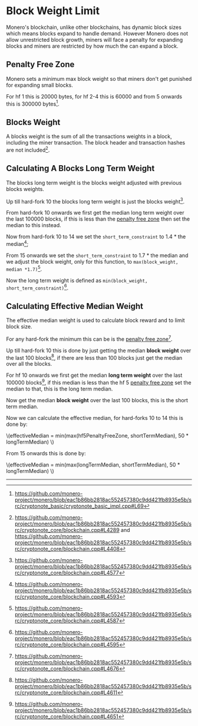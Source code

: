 # Block Weight Limit

Monero's blockchain, unlike other blockchains, has dynamic block sizes which means blocks expand to handle demand.
However Monero does not allow unrestricted block growth, miners will face a penalty for expanding blocks and miners
are restricted by how much the can expand a block.

## Penalty Free Zone

Monero sets a minimum max block weight so that miners don't get punished for expanding small blocks.

For hf 1 this is 20000 bytes, for hf 2-4 this is 60000 and from 5 onwards this is 300000 bytes[^minimum-max-weight].

## Blocks Weight

A blocks weight is the sum of all the transactions weights in a block, including the miner transaction. The block header
and transaction hashes are not included[^calculating-bw].

## Calculating A Blocks Long Term Weight

The blocks long term weight is the blocks weight adjusted with previous blocks weights.

Up till hard-fork 10 the blocks long term weight is just the blocks weight[^pre-hf-10-long-weight].

From hard-fork 10 onwards we first get the median long term weight over the last 100000 blocks, if this is less than
the [penalty free zone](#penalty-free-zone) then set the median to this instead.

Now from hard-fork 10 to 14 we set the `short_term_constraint` to 1.4 * the median[^hf-10-14-stc];

From 15 onwards we set the `short_term_constraint` to 1.7 * the median and we adjust the block weight, only for this function,
to `max(block_weight, median *1.7)`[^hf-15-adjustments].

Now the long term weight is defined as `min(block_weight, short_term_constraint)`[^long-term-weight].

## Calculating Effective Median Weight

The effective median weight is used to calculate block reward and to limit block size.

For any hard-fork the minimum this can be is the [penalty free zone](#penalty-free-zone)[^minimum-effective-median].

Up till hard-fork 10 this is done by just getting the median **block weight** over the last 100 blocks[^pre-hf-10-effective-median], if
there are less than 100 blocks just get the median over all the blocks.

For hf 10 onwards we first get the median **long term weight** over the last 100000 blocks[^hf-10+-effective-median-step-1], if this median
is less than the hf 5 [penalty free zone](#penalty-free-zone) set the median to that, this is the long term median.

Now get the median **block weight** over the last 100 blocks, this is the short term median.

Now we can calculate the effective median, for hard-forks 10 to 14 this is done by:

\\(effectiveMedian = min(max(hf5PenaltyFreeZone, shortTermMedian), 50 * longTermMedian) \\)

From 15 onwards this is done by:

\\(effectiveMedian = min(max(longTermMedian, shortTermMedian), 50 * longTermMedian) \\)

---

[^minimum-max-weight]: <https://github.com/monero-project/monero/blob/eac1b86bb2818ac552457380c9dd421fb8935e5b/src/cryptonote_basic/cryptonote_basic_impl.cpp#L69>

[^calculating-bw]: <https://github.com/monero-project/monero/blob/eac1b86bb2818ac552457380c9dd421fb8935e5b/src/cryptonote_core/blockchain.cpp#L4289> and <https://github.com/monero-project/monero/blob/eac1b86bb2818ac552457380c9dd421fb8935e5b/src/cryptonote_core/blockchain.cpp#L4408>

[^pre-hf-10-long-weight]: <https://github.com/monero-project/monero/blob/eac1b86bb2818ac552457380c9dd421fb8935e5b/src/cryptonote_core/blockchain.cpp#L4577>

[^hf-10-14-stc]: <https://github.com/monero-project/monero/blob/eac1b86bb2818ac552457380c9dd421fb8935e5b/src/cryptonote_core/blockchain.cpp#L4593>

[^hf-15-adjustments]: <https://github.com/monero-project/monero/blob/eac1b86bb2818ac552457380c9dd421fb8935e5b/src/cryptonote_core/blockchain.cpp#L4587>

[^long-term-weight]: <https://github.com/monero-project/monero/blob/eac1b86bb2818ac552457380c9dd421fb8935e5b/src/cryptonote_core/blockchain.cpp#L4595>

[^minimum-effective-median]: <https://github.com/monero-project/monero/blob/eac1b86bb2818ac552457380c9dd421fb8935e5b/src/cryptonote_core/blockchain.cpp#L4676>

[^pre-hf-10-effective-median]: <https://github.com/monero-project/monero/blob/eac1b86bb2818ac552457380c9dd421fb8935e5b/src/cryptonote_core/blockchain.cpp#L4611>

[^hf-10+-effective-median-step-1]: <https://github.com/monero-project/monero/blob/eac1b86bb2818ac552457380c9dd421fb8935e5b/src/cryptonote_core/blockchain.cpp#L4651>

